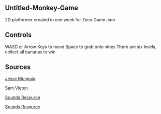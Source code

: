 ## Untitled-Monkey-Game
2D platformer created in one week for Zeno Game Jam
## Controls
WASD or Arrow Keys to move
Space to grab onto vines
There are six levels, collect all bananas to win
## Sources
[Jesse Munguia](https://jesse-m.itch.io/jungle-pack)

[Sam Vieten](https://s4m-ur4i.itch.io/pixelart-clouds-background)

[Sounds Resource](https://www.sounds-resource.com/snes/supermarioworld/sound/19236/)

[Sounds Resource](https://www.sounds-resource.com/mobile/doodlejump/sound/1636/)
